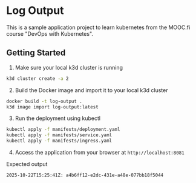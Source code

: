 # Log Output

This is a sample application project to learn kubernetes from the MOOC.fi course "DevOps with Kubernetes".

## Getting Started

1. Make sure your local k3d cluster is running
```bash
k3d cluster create -a 2
```

2. Build the Docker image and import it to your local k3d cluster

```bash
docker build -t log-output .
k3d image import log-output:latest
```

3. Run the deployment using kubectl

```bash
kubectl apply -f manifests/deployment.yaml
kubectl apply -f manifests/service.yaml
kubectl apply -f manifests/ingress.yaml
```

4. Access the application from your browser at `http://localhost:8081`

Expected output
```bash
2025-10-22T15:25:41Z: a4b6ff12-e2dc-431e-a48e-077bb18f5044
```
